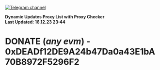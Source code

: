 [![Telegram channel](https://img.shields.io/endpoint?url=https://runkit.io/damiankrawczyk/telegram-badge/branches/master?url=https://t.me/n4z4v0d)](https://t.me/n4z4v0d) 

**Dynamic Updates Proxy List with Proxy Checker**  
**Last Updated: 16.12.23 23:44**

# DONATE (_any evm_) - 0xDEADf12DE9A24b47Da0a43E1bA70B8972F5296F2
